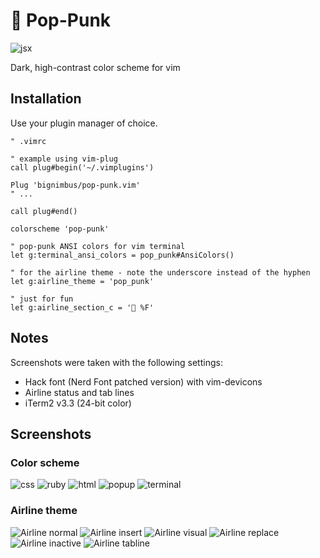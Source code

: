 # 🎸 Pop-Punk

![jsx](https://gitcdn.link/repo/bignimbus/pop-punk.vim/b7e88151da9cf4c18a6d544a058641c01018c1dc/assets/jsx.png)

Dark, high-contrast color scheme for vim

## Installation

Use your plugin manager of choice.

```vim
" .vimrc

" example using vim-plug
call plug#begin('~/.vimplugins')

Plug 'bignimbus/pop-punk.vim'
" ...

call plug#end()

colorscheme 'pop-punk'

" pop-punk ANSI colors for vim terminal
let g:terminal_ansi_colors = pop_punk#AnsiColors()

" for the airline theme - note the underscore instead of the hyphen
let g:airline_theme = 'pop_punk'

" just for fun
let g:airline_section_c = '🎸 %F'
```

## Notes

Screenshots were taken with the following settings:

* Hack font (Nerd Font patched version) with vim-devicons
* Airline status and tab lines
* iTerm2 v3.3 (24-bit color)

## Screenshots

### Color scheme

![css](https://gitcdn.link/repo/bignimbus/pop-punk.vim/b7e88151da9cf4c18a6d544a058641c01018c1dc/assets/css.png)
![ruby](https://gitcdn.link/repo/bignimbus/pop-punk.vim/b7e88151da9cf4c18a6d544a058641c01018c1dc/assets/ruby.png)
![html](https://gitcdn.link/repo/bignimbus/pop-punk.vim/b7e88151da9cf4c18a6d544a058641c01018c1dc/assets/html.png)
![popup](https://gitcdn.link/repo/bignimbus/pop-punk.vim/b7e88151da9cf4c18a6d544a058641c01018c1dc/assets/popup.png)
![terminal](https://gitcdn.link/repo/bignimbus/pop-punk.vim/b7e88151da9cf4c18a6d544a058641c01018c1dc/assets/terminal.png)

### Airline theme

![Airline normal](https://gitcdn.link/repo/bignimbus/pop-punk.vim/b7e88151da9cf4c18a6d544a058641c01018c1dc/assets/airline-normal.png)
![Airline insert](https://gitcdn.link/repo/bignimbus/pop-punk.vim/b7e88151da9cf4c18a6d544a058641c01018c1dc/assets/airline-insert.png)
![Airline visual](https://gitcdn.link/repo/bignimbus/pop-punk.vim/b7e88151da9cf4c18a6d544a058641c01018c1dc/assets/airline-visual.png)
![Airline replace](https://gitcdn.link/repo/bignimbus/pop-punk.vim/b7e88151da9cf4c18a6d544a058641c01018c1dc/assets/airline-replace.png)
![Airline inactive](https://gitcdn.link/repo/bignimbus/pop-punk.vim/b7e88151da9cf4c18a6d544a058641c01018c1dc/assets/airline-inactive.png)
![Airline tabline](https://gitcdn.link/repo/bignimbus/pop-punk.vim/b7e88151da9cf4c18a6d544a058641c01018c1dc/assets/airline-tabline.png)
